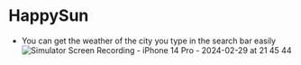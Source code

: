 # HappySun
* You can get the weather of the city you type in the search bar easily
![Simulator Screen Recording - iPhone 14 Pro - 2024-02-29 at 21 45 44](https://github.com/iuadanur/WeatherApp/assets/133052526/02a741e5-ab95-4d61-a80d-8c6ca5b8051e)

